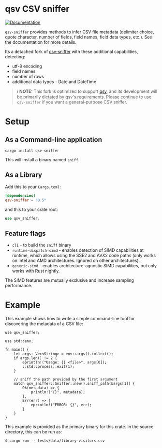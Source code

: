 # qsv CSV sniffer

[![Documentation](https://docs.rs/qsv-sniffer/badge.svg)](https://docs.rs/qsv-sniffer)

`qsv-sniffer` provides methods to infer CSV file metadata (delimiter choice, quote character,
number of fields, field names, field data types, etc.). See the documentation for more details.

Its a detached fork of [csv-sniffer](https://github.com/jblondin/csv-sniffer) with these additional capabilities, detecting:

* utf-8 encoding
* field names
* number of rows
* additional data types - Date and DateTime

> ℹ️ **NOTE:** This fork is optimized to support [qsv](https://github.com/jqnatividad/qsv), and its development
will be primarily dictated by qsv's requirements. Please continue to use `csv-sniffer` if you want
a general-purpose CSV sniffer.

# Setup

## As a Command-line application

```
cargo install qsv-sniffer
```

This will install a binary named `sniff`.

## As a Library


Add this to your `Cargo.toml`:

```toml
[dependencies]
qsv-sniffer = "0.5"
```

and this to your crate root:

```rust
use qsv_sniffer;
```

## Feature flags
* `cli` - to build the `sniff` binary
* `runtime-dispatch-simd` - enables detection of SIMD capabilities at runtime, which allows using the
SSE2 and AVX2 code paths (only works on Intel and AMD architectures. Ignored on other architectures).
* `generic-simd` - enables architecture-agnostic SIMD capabilities, but only works with Rust nightly.

The SIMD features are mutually exclusive and increase sampling performance.

# Example

This example shows how to write a simple command-line tool for discovering the metadata of a CSV
file:

```no_run
use qsv_sniffer;

use std::env;

fn main() {
    let args: Vec<String> = env::args().collect();
    if args.len() != 2 {
        eprintln!("Usage: {} <file>", args[0]);
        ::std::process::exit(1);
    }

    // sniff the path provided by the first argument
    match qsv_sniffer::Sniffer::new().sniff_path(&args[1]) {
        Ok(metadata) => {
            println!("{}", metadata);
        },
        Err(err) => {
            eprintln!("ERROR: {}", err);
        }
    }
}
```

This example is provided as the primary binary for this crate. In the source directory, this can be
run as:

```ignore
$ cargo run -- tests/data/library-visitors.csv
```
